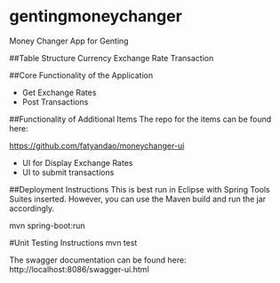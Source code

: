 # gentingmoneychanger
Money Changer App for Genting

##Table Structure
Currency
Exchange Rate
Transaction

##Core Functionality of the Application
- Get Exchange Rates 
- Post Transactions 


##Functionality of Additional Items
The repo for the items can be found here:

https://github.com/fatyandao/moneychanger-ui

- UI for Display Exchange Rates
- UI to submit transactions

##Deployment Instructions
This is best run in Eclipse with Spring Tools Suites inserted.
However, you can use the Maven build and run the jar accordingly.

mvn spring-boot:run

#Unit Testing Instructions
mvn test

The swagger documentation can be found here:
http://localhost:8086/swagger-ui.html

